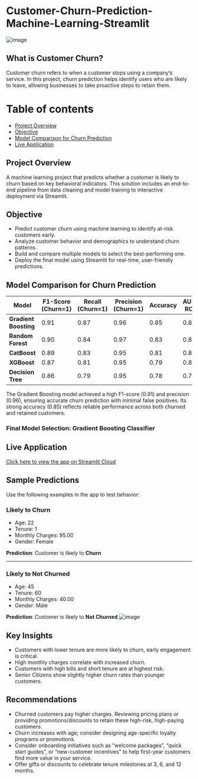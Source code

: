 # Customer-Churn-Prediction-Machine-Learning-Streamlit
![image](https://github.com/user-attachments/assets/e36b8886-0a41-4dda-9cec-6dfc8bb9619a)
## What is  Customer Churn?
Customer churn refers to when a customer stops using a company’s service. In this project, churn prediction helps identify users who are likely to leave, allowing businesses to take proactive steps to retain them.
# Table of contents
- [Project Overview](#project-overview)
- [Objective](#objective)
- [Model Comparison for Churn Prediction](model-comparison-for-churn-prediction)
- [Live Application](live-application)
## Project Overview
A machine learning project that predicts whether a customer is likely to churn based on key behavioral indicators. This solution includes an end-to-end pipeline from data cleaning and model training to interactive deployment via Streamlit.
## Objective
* Predict customer churn using machine learning to identify at-risk customers early.
* Analyze customer behavior and demographics to understand churn patterns.
* Build and compare multiple models to select the best-performing one.
* Deploy the final model using Streamlit for real-time, user-friendly predictions.
## Model Comparison for Churn Prediction
| Model                 | F1-Score (Churn=1) | Recall (Churn=1) | Precision (Churn=1) | Accuracy | AUC-ROC  |
| --------------------- | ------------------ | ---------------- | ------------------- | -------- | -------- |
| **Gradient Boosting** | 0.91               | 0.87             | 0.96                | 0.85     | 0.85     |
| **Random Forest**     | 0.90               | 0.84             | 0.97                | 0.83     | 0.86     |
| **CatBoost**          | 0.89               | 0.83             | 0.95                | 0.81     | 0.84     |
| **XGBoost**           | 0.87               | 0.81             | 0.95                | 0.79     | 0.84     |
| **Decision Tree**     | 0.86               | 0.79             | 0.95                | 0.78     | 0.78     |

The Gradient Boosting model achieved a high F1-score (0.91) and precision (0.96), ensuring accurate churn prediction with minimal false positives. Its strong accuracy (0.85) reflects reliable performance across both churned and retained customers.
### Final Model Selection: Gradient Boosting Classifier
## Live Application
[Click here to view the app on Streamlit Cloud](https://customer-churn-prediction-machine-learning-app-qx8zr32djftfbyz.streamlit.app/)
 ## Sample Predictions
Use the following examples in the app to test behavior:
### Likely to Churn
- Age: 22  
- Tenure: 1  
- Monthly Charges: 95.00  
- Gender: Female
  
**Prediction**: Customer is likely to **Churn**

----
### Likely to Not Churned
- Age: 45  
- Tenure: 60  
- Monthly Charges: 40.00    
- Gender: Male
  
**Prediction**: Customer is likely to **Not Churned**
![image](https://github.com/user-attachments/assets/2adbe0a1-32f4-4666-a16b-e29225438d5d)

## Key Insights
* Customers with lower tenure  are more likely to churn, early engagement is critical.
* High monthly charges correlate with increased churn.
* Customers with high bills and short tenure are at highest risk.
* Senior Citizens show slightly higher churn rates than younger customers.
## Recommendations
* Churned customers pay higher charges. Reviewing pricing plans or providing promotions/discounts to retain these high-risk, high-paying customers.
* Churn increases with age; consider designing age-specific loyalty programs or promotions.
* Consider onboarding initiatives such as “welcome packages”, “quick start guides”, or “new-customer incentives” to help first-year customers find more value in your service.
* Offer gifts or discounts to celebrate tenure milestones at 3, 6, and 12 months.
